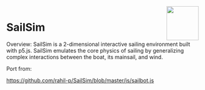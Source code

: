 <img src="https://raw.githubusercontent.com/rahil-p/rahil-site/master/images/sail.png" width="84" height="90" style="float:right; margin-left: -10px;">

# SailSim

Overview:  SailSim is a 2-dimensional interactive sailing environment built with p5.js.  SailSim emulates the core physics of sailing by generalizing complex interactions between the boat, its mainsail, and wind.

Port from:

https://github.com/rahil-p/SailSim/blob/master/js/sailbot.js
